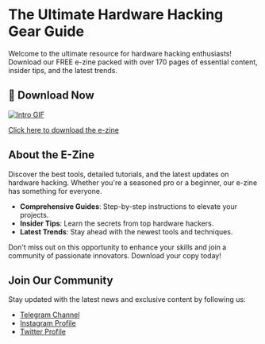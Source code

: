 # The Ultimate Hardware Hacking Gear Guide

Welcome to the ultimate resource for hardware hacking enthusiasts! Download our FREE e-zine packed with over 170 pages of essential content, insider tips, and the latest trends.

## 📖 Download Now
[![Intro GIF](https://github.com/jcldf/ultimate-hardware-hacking-gear-guide-/blob/main/hackers%20toolbox.gif)](https://www.juliodellaflora.com/_files/ugd/9b105c_9093266466844c149e4ced644812b1c4.pdf?index=true)

[Click here to download the e-zine](https://www.juliodellaflora.com/_files/ugd/9b105c_9093266466844c149e4ced644812b1c4.pdf?index=true)

## About the E-Zine

Discover the best tools, detailed tutorials, and the latest updates on hardware hacking. Whether you're a seasoned pro or a beginner, our e-zine has something for everyone.

- **Comprehensive Guides**: Step-by-step instructions to elevate your projects.
- **Insider Tips**: Learn the secrets from top hardware hackers.
- **Latest Trends**: Stay ahead with the newest tools and techniques.

Don't miss out on this opportunity to enhance your skills and join a community of passionate innovators. Download your copy today!

## Join Our Community

Stay updated with the latest news and exclusive content by following us:

- [Telegram Channel](https://t.me/hardwareHackingMarket)
- [Instagram Profile](https://www.instagram.com/juliodellaflora/)
- [Twitter Profile](https://x.com/jcldf)
